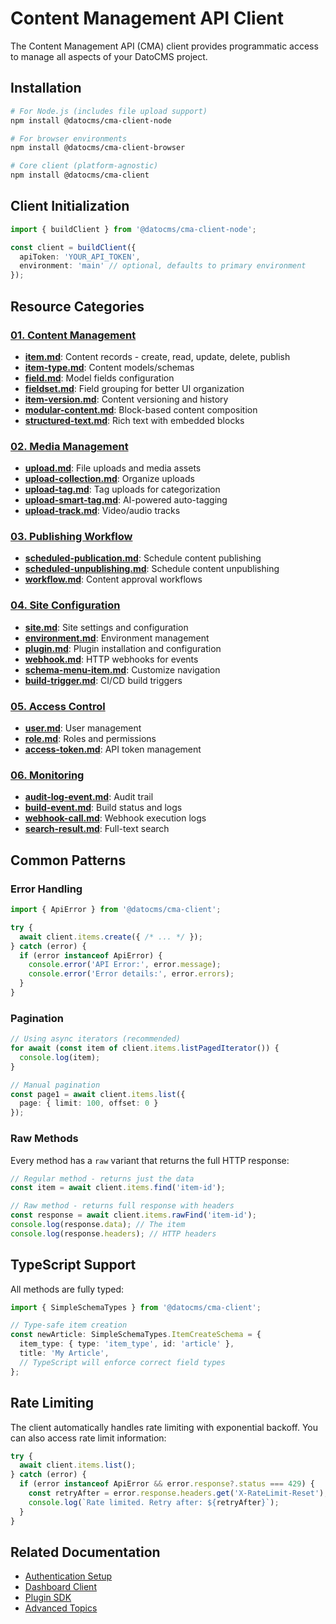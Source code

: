 # Content Management API Client

The Content Management API (CMA) client provides programmatic access to manage all aspects of your DatoCMS project.

## Installation

```bash
# For Node.js (includes file upload support)
npm install @datocms/cma-client-node

# For browser environments
npm install @datocms/cma-client-browser

# Core client (platform-agnostic)
npm install @datocms/cma-client
```

## Client Initialization

```typescript
import { buildClient } from '@datocms/cma-client-node';

const client = buildClient({ 
  apiToken: 'YOUR_API_TOKEN',
  environment: 'main' // optional, defaults to primary environment
});
```

## Resource Categories

### [01. Content Management](./01-content-management/)
- **[item.md](./01-content-management/item.md)**: Content records - create, read, update, delete, publish
- **[item-type.md](./01-content-management/item-type.md)**: Content models/schemas
- **[field.md](./01-content-management/field.md)**: Model fields configuration
- **[fieldset.md](./01-content-management/fieldset.md)**: Field grouping for better UI organization
- **[item-version.md](./01-content-management/item-version.md)**: Content versioning and history
- **[modular-content.md](./01-content-management/modular-content.md)**: Block-based content composition
- **[structured-text.md](./01-content-management/structured-text.md)**: Rich text with embedded blocks

### [02. Media Management](./02-media-management/)
- **[upload.md](./02-media-management/upload.md)**: File uploads and media assets
- **[upload-collection.md](./02-media-management/upload-collection.md)**: Organize uploads
- **[upload-tag.md](./02-media-management/upload-tag.md)**: Tag uploads for categorization
- **[upload-smart-tag.md](./02-media-management/upload-smart-tag.md)**: AI-powered auto-tagging
- **[upload-track.md](./02-media-management/upload-track.md)**: Video/audio tracks

### [03. Publishing Workflow](./03-publishing-workflow/)
- **[scheduled-publication.md](./03-publishing-workflow/scheduled-publication.md)**: Schedule content publishing
- **[scheduled-unpublishing.md](./03-publishing-workflow/scheduled-unpublishing.md)**: Schedule content unpublishing
- **[workflow.md](./03-publishing-workflow/workflow.md)**: Content approval workflows

### [04. Site Configuration](./04-site-configuration/)
- **[site.md](./04-site-configuration/site.md)**: Site settings and configuration
- **[environment.md](./04-site-configuration/environment.md)**: Environment management
- **[plugin.md](./04-site-configuration/plugin.md)**: Plugin installation and configuration
- **[webhook.md](./04-site-configuration/webhook.md)**: HTTP webhooks for events
- **[schema-menu-item.md](./04-site-configuration/schema-menu-item.md)**: Customize navigation
- **[build-trigger.md](./04-site-configuration/build-trigger.md)**: CI/CD build triggers

### [05. Access Control](./05-access-control/)
- **[user.md](./05-access-control/user.md)**: User management
- **[role.md](./05-access-control/role.md)**: Roles and permissions
- **[access-token.md](./05-access-control/access-token.md)**: API token management

### [06. Monitoring](./06-monitoring/)
- **[audit-log-event.md](./06-monitoring/audit-log-event.md)**: Audit trail
- **[build-event.md](./06-monitoring/build-event.md)**: Build status and logs
- **[webhook-call.md](./06-monitoring/webhook-call.md)**: Webhook execution logs
- **[search-result.md](./06-monitoring/search-result.md)**: Full-text search

## Common Patterns

### Error Handling

```typescript
import { ApiError } from '@datocms/cma-client';

try {
  await client.items.create({ /* ... */ });
} catch (error) {
  if (error instanceof ApiError) {
    console.error('API Error:', error.message);
    console.error('Error details:', error.errors);
  }
}
```

### Pagination

```typescript
// Using async iterators (recommended)
for await (const item of client.items.listPagedIterator()) {
  console.log(item);
}

// Manual pagination
const page1 = await client.items.list({ 
  page: { limit: 100, offset: 0 } 
});
```

### Raw Methods

Every method has a `raw` variant that returns the full HTTP response:

```typescript
// Regular method - returns just the data
const item = await client.items.find('item-id');

// Raw method - returns full response with headers
const response = await client.items.rawFind('item-id');
console.log(response.data); // The item
console.log(response.headers); // HTTP headers
```

## TypeScript Support

All methods are fully typed:

```typescript
import { SimpleSchemaTypes } from '@datocms/cma-client';

// Type-safe item creation
const newArticle: SimpleSchemaTypes.ItemCreateSchema = {
  item_type: { type: 'item_type', id: 'article' },
  title: 'My Article',
  // TypeScript will enforce correct field types
};
```

## Rate Limiting

The client automatically handles rate limiting with exponential backoff. You can also access rate limit information:

```typescript
try {
  await client.items.list();
} catch (error) {
  if (error instanceof ApiError && error.response?.status === 429) {
    const retryAfter = error.response.headers.get('X-RateLimit-Reset');
    console.log(`Rate limited. Retry after: ${retryAfter}`);
  }
}
```

## Related Documentation

- [Authentication Setup](../00-quick-start/authentication.md)
- [Dashboard Client](../02-dashboard-client/README.md)
- [Plugin SDK](../03-plugin-sdk/README.md)
- [Advanced Topics](../04-advanced-topics/)